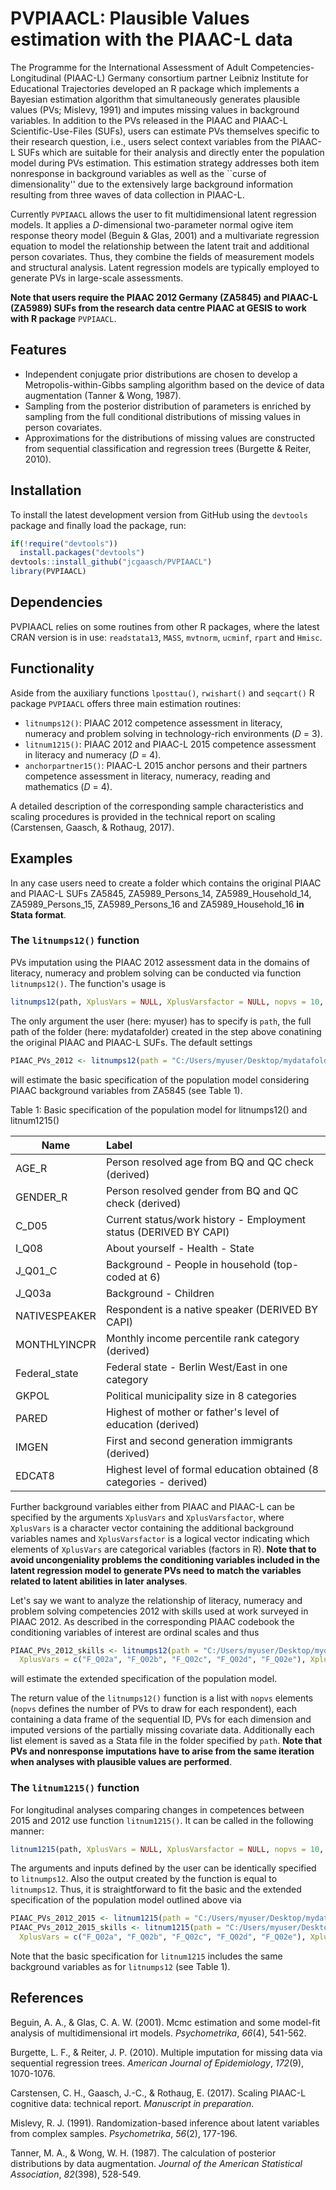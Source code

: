 # PVPIAACL: Plausible Values estimation with the PIAAC-L data

The Programme for the International Assessment of Adult Competencies-Longitudinal (PIAAC-L) Germany consortium partner Leibniz Institute for Educational Trajectories developed an R package which implements a Bayesian estimation algorithm that simultaneously generates plausible values (PVs; Mislevy, 1991) and imputes missing values in background variables. In addition to the PVs released in the PIAAC and PIAAC-L Scientific-Use-Files (SUFs), users can estimate PVs themselves specific to their research question, i.e., users select context variables from the PIAAC-L SUFs which are suitable for their analysis and directly enter the population model during PVs estimation. This estimation strategy addresses both item nonresponse in background variables as well as the ``curse of dimensionality'' due to the extensively large background information resulting from three waves of data collection in PIAAC-L. 

Currently `PVPIAACL` allows the user to fit multidimensional latent regression models. It applies a *D*-dimensional two-parameter normal ogive item response theory model (Beguin & Glas, 2001) and a multivariate regression equation to model the relationship between the latent trait and additional person covariates. Thus, they combine the fields of measurement models and structural analysis. Latent regression models are typically employed to generate PVs in large-scale assessments.

**Note that users require the PIAAC 2012 Germany (ZA5845) and PIAAC-L (ZA5989) SUFs from the research data centre PIAAC at GESIS to work with R package** `PVPIAACL`.

## Features

- Independent conjugate prior distributions are chosen to develop a Metropolis-within-Gibbs sampling algorithm based on the device of data augmentation (Tanner & Wong, 1987).
-   Sampling from the posterior distribution of parameters is enriched by sampling from the full conditional distributions of missing values in person covariates.
-   Approximations for the distributions of missing values are constructed from sequential classification and regression trees (Burgette & Reiter, 2010).

## Installation

To install the latest development version from GitHub using the `devtools` package and finally load the package, run:

``` r
if(!require("devtools"))
  install.packages("devtools")
devtools::install_github("jcgaasch/PVPIAACL")
library(PVPIAACL)
```

## Dependencies

PVPIAACL relies on some routines from other R packages, where the latest CRAN version is in use: `readstata13`, `MASS`, `mvtnorm`, `ucminf`, `rpart` and `Hmisc`.

## Functionality

Aside from the auxiliary functions `lposttau()`, `rwishart()` and `seqcart()` R package `PVPIAACL` offers three main estimation routines: 

- `litnumps12()`: PIAAC 2012 competence assessment in literacy, numeracy and problem solving in technology-rich environments (*D* = 3).
- `litnum1215()`: PIAAC 2012 and PIAAC-L 2015 competence assessment in literacy and numeracy (*D* = 4).
- `anchorpartner15()`: PIAAC-L 2015 anchor persons and their partners competence assessment in literacy, numeracy, reading and mathematics (*D* = 4).

A detailed description of the corresponding sample characteristics and scaling procedures is provided in the technical report on scaling (Carstensen, Gaasch, & Rothaug, 2017).

## Examples

In any case users need to create a folder which contains the original PIAAC and PIAAC-L SUFs ZA5845, ZA5989_Persons_14, ZA5989_Household_14, ZA5989_Persons_15, ZA5989_Persons_16 and ZA5989_Household_16 **in Stata format**.

### The `litnumps12()` function

PVs imputation using the PIAAC 2012 assessment data in the domains of literacy, numeracy and problem solving can be conducted via function `litnumps12()`. The function's usage is

``` r
litnumps12(path, XplusVars = NULL, XplusVarsfactor = NULL, nopvs = 10, itermcmc = 22000, burnin = 2000)
```

The only argument the user (here: myuser) has to specify is `path`, the full path of the folder (here: mydatafolder) created in the step above conatining the original PIAAC and PIAAC-L SUFs. The default settings

``` r
PIAAC_PVs_2012 <- litnumps12(path = "C:/Users/myuser/Desktop/mydatafolder/")
```

will estimate the basic specification of the population model considering PIAAC background variables from ZA5845 (see Table 1).

Table 1: Basic specification of the population model for litnumps12() and litnum1215()

| Name          | Label                                                               |
| ------------- |:--------------------------------------------------------------------|
| AGE_R         | Person resolved age from BQ and QC check (derived)                  | 
| GENDER_R      | Person resolved gender from BQ and QC check (derived)               |
| C_D05         | Current status/work history - Employment status (DERIVED BY CAPI)   | 
| I_Q08         | About yourself - Health - State                                     | 
| J_Q01_C       | Background - People in household (top-coded at 6)                   | 
| J_Q03a        | Background - Children                                               | 
| NATIVESPEAKER | Respondent is a native speaker (DERIVED BY CAPI)                    | 
| MONTHLYINCPR  | Monthly income percentile rank category (derived)                   | 
| Federal_state | Federal state - Berlin West/East in one category                    |
| GKPOL         | Political municipality size in 8 categories                         | 
| PARED         | Highest of mother or father's level of education (derived)          | 
| IMGEN         | First and second generation immigrants (derived)                    | 
| EDCAT8        | Highest level of formal education obtained (8 categories - derived) | 

Further background variables either from PIAAC and PIAAC-L can be specified by the arguments `XplusVars` and `XplusVarsfactor`, where `XplusVars` is a character vector containing the additional background variables names and `XplusVarsfactor` is a logical vector indicating which elements of `XplusVars` are categorical variables (factors in R). **Note that to avoid uncongeniality problems the conditioning variables included in the latent regression model to generate PVs need to match the variables related to latent abilities in later analyses**. 

Let's say we want to analyze the relationship of literacy, numeracy and problem solving competencies 2012 with skills used at work surveyed in PIAAC 2012. As described in the corresponding PIAAC codebook the conditioning variables of interest are ordinal scales and thus 

``` r
PIAAC_PVs_2012_skills <- litnumps12(path = "C:/Users/myuser/Desktop/mydatafolder/", 
  XplusVars = c("F_Q02a", "F_Q02b", "F_Q02c", "F_Q02d", "F_Q02e"), XplusVarsfactor = rep(TRUE, 5))
```

will estimate the extended specification of the population model.

The return value of the `litnumps12()` function is a list with `nopvs` elements (`nopvs` defines the number of PVs to draw for each respondent), each containing a data frame of the sequential ID, PVs for each dimension and imputed versions of the partially missing covariate data. Additionally each list element is saved as a Stata file in the folder specified by `path`. **Note that PVs and nonresponse imputations have to arise from the same iteration when analyses with plausible values are performed**.

### The `litnum1215()` function

For longitudinal analyses comparing changes in competences between 2015 and 2012 use function `litnum1215()`. It can be called in the following manner:

``` r
litnum1215(path, XplusVars = NULL, XplusVarsfactor = NULL, nopvs = 10, itermcmc = 22000, burnin = 2000)
```

The arguments and inputs defined by the user can be identically specified to `litnumps12`. Also the output created by the function is equal to `litnumps12`. Thus, it is straightforward to fit the basic and the extended specification of the population model outlined above via 

``` r
PIAAC_PVs_2012_2015 <- litnum1215(path = "C:/Users/myuser/Desktop/mydatafolder/")
PIAAC_PVs_2012_2015_skills <- litnum1215(path = "C:/Users/myuser/Desktop/mydatafolder/", 
  XplusVars = c("F_Q02a", "F_Q02b", "F_Q02c", "F_Q02d", "F_Q02e"), XplusVarsfactor = rep(TRUE, 5))
```

Note that the basic specification for `litnum1215` includes the same background variables as for `litnumps12` (see Table 1).


## References

Beguin, A. A., & Glas, C. A. W. (2001). Mcmc estimation and some model-fit analysis of multidimensional irt models. *Psychometrika*, *66*(4), 541-562.

Burgette, L. F., & Reiter, J. P. (2010). Multiple imputation for missing data via sequential regression trees. *American Journal of Epidemiology*, *172*(9), 1070-1076.

Carstensen, C. H., Gaasch, J.-C., & Rothaug, E. (2017). Scaling PIAAC-L cognitive data: technical report. *Manuscript in preparation*.

Mislevy, R. J. (1991). Randomization-based inference about latent variables from complex samples. *Psychometrika*, *56*(2), 177-196.

Tanner, M. A., & Wong, W. H. (1987). The calculation of posterior distributions by data augmentation. *Journal of the American Statistical Association*, *82*(398), 528-549.
